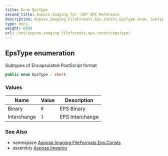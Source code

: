 ```yaml
---
title: Enum EpsType
second_title: Aspose.Imaging for .NET API Reference
description: Aspose.Imaging.FileFormats.Eps.Consts.EpsType enum. Subtypes of Encapsulated PostScript format
type: docs
weight: 6600
url: /net/aspose.imaging.fileformats.eps.consts/epstype/
---
```

## EpsType enumeration

Subtypes of Encapsulated PostScript format

```csharp
public enum EpsType : short
```

### Values

| Name | Value | Description |
| --- | --- | --- |
| Binary | `0` | EPS Binary |
| Interchange | `1` | EPS Interchange |

### See Also

* namespace [Aspose.Imaging.FileFormats.Eps.Consts](../../aspose.imaging.fileformats.eps.consts/)
* assembly [Aspose.Imaging](../../)


